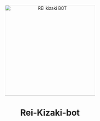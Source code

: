 <div align="center">
<img src="https://www.pinterest.com/pin/777715429397941129/?amp_client_id=1YC2Lk8WRmLXHpoVhJzhcvyoP2v88OJi5r0_LZr1vP4qdlmyksqb7Et69qFyuCKl&mweb_unauth_id=a474743ecaa34506acd900983d60fbc3&amp_url=https%3A%2F%2Fwww.pinterest.com%2Famp%2Fnanahead321884%2Fdevil-survivor-2%2F" alt="REI kizaki BOT" width="300" />


# Rei-Kizaki-bot
